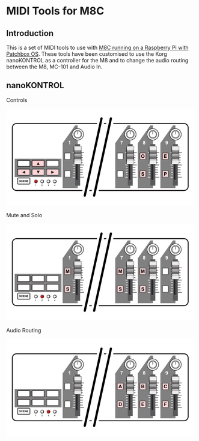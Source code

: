 # MIDI Tools for M8C

## Introduction
This is a set of MIDI tools to use with [M8C running on a Raspberry Pi with Patchbox OS](https://github.com/RowdyVoyeur/m8c-rpi4). These tools have been customised to use the Korg nanoKONTROL as a controller for the M8 and to change the audio routing between the M8, MC-101 and Audio In.

## nanoKONTROL

Controls

<img src="https://raw.githubusercontent.com/RowdyVoyeur/midi-tools/main/images/1.jpg" width="500">

Mute and Solo

<img src="https://raw.githubusercontent.com/RowdyVoyeur/midi-tools/main/images/2.jpg" width="500">

Audio Routing

<img src="https://raw.githubusercontent.com/RowdyVoyeur/midi-tools/main/images/3.jpg" width="500">
